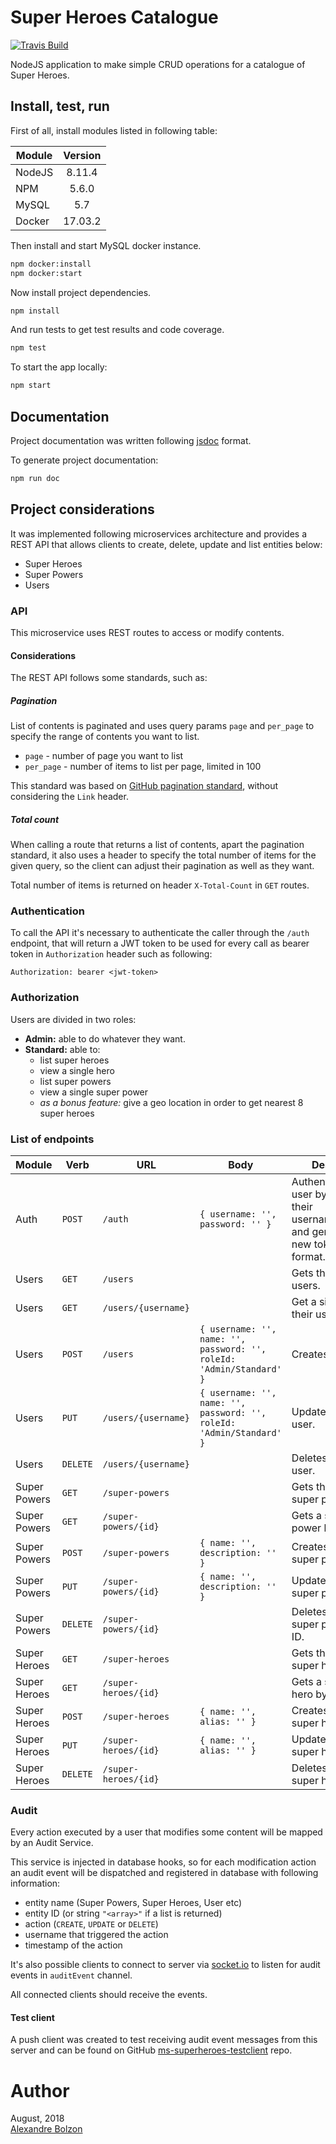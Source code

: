 
# Super Heroes Catalogue

[![Travis Build](https://travis-ci.org/bolzon/ms-superheroes.svg?branch=master)](https://travis-ci.org/bolzon/ms-superheroes)

NodeJS application to make simple CRUD operations for a catalogue of Super Heroes.


## Install, test, run

First of all, install modules listed in following table:

| Module   |  Version  |
|----------|:---------:|
| NodeJS   | 8.11.4    |
| NPM      | 5.6.0     |
| MySQL    | 5.7       |
| Docker   | 17.03.2   |


Then install and start MySQL docker instance.

```bash
npm docker:install
npm docker:start
```

Now install project dependencies.

```bash
npm install
```

And run tests to get test results and code coverage.

```bash
npm test
```

To start the app locally:

```bash
npm start
```


## Documentation

Project documentation was written following [jsdoc](http://usejsdoc.org) format.

To generate project documentation:

```bash
npm run doc
```


## Project considerations

It was implemented following microservices architecture and provides a REST API that allows clients to create, delete, update and list entities below:

- Super Heroes
- Super Powers
- Users


### API

This microservice uses REST routes to access or modify contents.

#### Considerations

The REST API follows some standards, such as:

##### Pagination

List of contents is paginated and uses query params `page` and `per_page` to specify the range of contents you want to list.

- `page` - number of page you want to list
- `per_page` - number of items to list per page, limited in 100

This standard was based on [GitHub pagination standard](https://developer.github.com/v3/guides/traversing-with-pagination/#navigating-through-the-pages), without considering the `Link` header.

##### Total count

When calling a route that returns a list of contents, apart the pagination standard, it also uses a header to specify the total number of items for the given query, so the client can adjust their pagination as well as they want.

Total number of items is returned on header `X-Total-Count` in `GET` routes.


### Authentication

To call the API it's necessary to authenticate the caller through the `/auth` endpoint, that will return a JWT token to be used for every call as bearer token in `Authorization` header such as following:

```
Authorization: bearer <jwt-token>
```


### Authorization

Users are divided in two roles:

- **Admin:** able to do whatever they want.
- **Standard:** able to:
  - list super heroes
  - view a single hero
  - list super powers
  - view a single super power
  - _as a bonus feature:_ give a geo location in order to get nearest 8 super heroes


### List of endpoints

| Module | Verb   | URL | Body | Description |
|--------|--------|-----|------|-------------|
| Auth   | `POST` | `/auth` | `{ username: '', password: '' }` | Authenticates a user by validating their username/password and gererating a new token in JWT format. |
| Users | `GET`  | `/users` | | Gets the list of users. |
| Users | `GET`  | `/users/{username}` | | Get a single user by their username. |
| Users | `POST` | `/users` | `{ username: '', name: '', password: '', roleId: 'Admin/Standard' }` | Creates a new user. |
| Users | `PUT` | `/users/{username}` | `{ username: '', name: '', password: '', roleId: 'Admin/Standard' }` | Updates an existing user. |
| Users | `DELETE` | `/users/{username}` | | Deletes an existing user. |
| Super Powers | `GET` | `/super-powers` | | Gets the list of super powers. |
| Super Powers | `GET` | `/super-powers/{id}` | | Gets a single super power by its ID. |
| Super Powers | `POST` | `/super-powers` | `{ name: '', description: '' }` | Creates a new super power. |
| Super Powers | `PUT` |  `/super-powers/{id}` | `{ name: '', description: '' }` | Updates an existing super power. |
| Super Powers | `DELETE` | `/super-powers/{id}` | | Deletes an existing super power by its ID. |
| Super Heroes | `GET` | `/super-heroes` | | Gets the list of super hero. |
| Super Heroes | `GET` | `/super-heroes/{id}` | | Gets a single super hero by its ID. |
| Super Heroes | `POST`| `/super-heroes` | `{ name: '', alias: '' }` | Creates a new super hero. |
| Super Heroes | `PUT` | `/super-heroes/{id}` | `{ name: '', alias: '' }` | Updates an existing super hero. |
| Super Heroes | `DELETE` | `/super-heroes/{id}` | | Deletes an existing super hero by its ID. |

### Audit

Every action executed by a user that modifies some content will be mapped by an Audit Service.

This service is injected in database hooks, so for each modification action an audit event will be dispatched and registered in database with following information:

- entity name (Super Powers, Super Heroes, User etc)
- entity ID (or string `"<array>"` if a list is returned)
- action (`CREATE`, `UPDATE` or `DELETE`)
- username that triggered the action
- timestamp of the action

It's also possible clients to connect to server via [socket.io](https://socket.io/docs/) to listen for audit events in `auditEvent` channel.

All connected clients should receive the events.

#### Test client

A push client was created to test receiving audit event messages from this server and can be found on GitHub [ms-superheroes-testclient](https://github.com/bolzon/ms-superheroes-testclient) repo.

# Author

August, 2018<br/>
[Alexandre Bolzon](https://about.me/bolzon)
